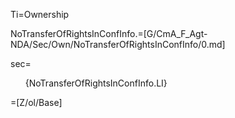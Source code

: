Ti=Ownership

NoTransferOfRightsInConfInfo.=[G/CmA_F_Agt-NDA/Sec/Own/NoTransferOfRightsInConfInfo/0.md]

sec=<ol>{NoTransferOfRightsInConfInfo.LI}</ol>

=[Z/ol/Base]
